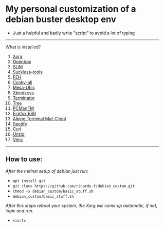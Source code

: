 # My personal customization of a debian buster desktop env

- Just a helpful and badly write "script" to avoid a lot of typing
---
What is installed?

1. [Xorg](https://wiki.debian.org/Xorg)
2. [Openbox](https://wiki.debian.org/Openbox)
3. [SLiM](https://wiki.debian.org/Openbox)
4. [Suckless-tools](https://suckless.org/)
5. [FEH](https://feh.finalrewind.org/)
6. [Conky-all](https://packages.debian.org/buster/conky-all)
7. [Mesa-Utils](https://packages.debian.org/buster/mesa-utils)
8. [Xbindkeys](https://packages.debian.org/buster/xbindkeys)
9. [Terminator](https://packages.debian.org/pt-br/buster/terminator)
10. [Tree](https://packages.debian.org/buster/tree)
11. [PCManFM](https://packages.debian.org/buster/utils/pcmanfm)
12. [Firefox ESR](https://packages.debian.org/buster/firefox-esr)
13. [Alpine Terminal Mail Client](https://packages.debian.org/buster/alpine)
14. [Spotify](https://www.spotify.com/br/download/linux/)
15. [Curl](https://packages.debian.org/buster/curl)
16. [Unzip](https://packages.debian.org/buster/unzip)
17. [Venv](https://docs.python.org/3/library/venv.html)
---
## How to use:

_After the netinst setup of debian just run:_

- `apt install git`
- `git clone https://github.com/ricardo-f/debian_custom.git`
- `chmod +x debian_custom/basic_stuff.sh`
- `debian_custom/basic_stuff.sh`

_After this steps reboot your system, the Xorg will come up automatic, if not, login and run:_

- `startx`
